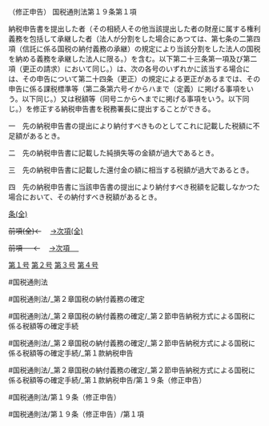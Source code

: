 （修正申告）
国税通則法第１９条第１項

納税申告書を提出した者（その相続人その他当該提出した者の財産に属する権利義務を包括して承継した者（法人が分割をした場合にあつては、第七条の二第四項（信託に係る国税の納付義務の承継）の規定により当該分割をした法人の国税を納める義務を承継した法人に限る。）を含む。以下第二十三条第一項及び第二項（更正の請求）において同じ。）は、次の各号のいずれかに該当する場合には、その申告について第二十四条（更正）の規定による更正があるまでは、その申告に係る課税標準等（第二条第六号イからハまで（定義）に掲げる事項をいう。以下同じ。）又は税額等（同号ニからヘまでに掲げる事項をいう。以下同じ。）を修正する納税申告書を税務署長に提出することができる。

一　先の納税申告書の提出により納付すべきものとしてこれに記載した税額に不足額があるとき。

二　先の納税申告書に記載した純損失等の金額が過大であるとき。

三　先の納税申告書に記載した還付金の額に相当する税額が過大であるとき。

四　先の納税申告書に当該申告書の提出により納付すべき税額を記載しなかつた場合において、その納付すべき税額があるとき。

[条(全)](国税通則法＿＿＿＿＿第１９条_.md)

~~前項(全)←~~　  [→次項(全)](国税通則法＿＿＿＿＿第１９条第２項_.md)

~~前項 　 ←~~　  [→次項 　 ](国税通則法＿＿＿＿＿第１９条第２項.md)

[第１号](国税通則法＿＿＿＿＿第１９条第１項第１号.md)  [第２号](国税通則法＿＿＿＿＿第１９条第１項第２号.md)  [第３号](国税通則法＿＿＿＿＿第１９条第１項第３号.md)  [第４号](国税通則法＿＿＿＿＿第１９条第１項第４号.md)  

#国税通則法

#国税通則法/_第２章国税の納付義務の確定

#国税通則法/_第２章国税の納付義務の確定/_第２節申告納税方式による国税に係る税額等の確定手続

#国税通則法/_第２章国税の納付義務の確定/_第２節申告納税方式による国税に係る税額等の確定手続/_第１款納税申告

#国税通則法/_第２章国税の納付義務の確定/_第２節申告納税方式による国税に係る税額等の確定手続/_第１款納税申告/第１９条（修正申告）

#国税通則法/第１９条（修正申告）

#国税通則法/第１９条（修正申告）/第１項

